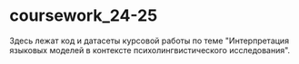 # coursework_24-25
Здесь лежат код и датасеты курсовой работы по теме "Интерпретация языковых моделей в контексте психолингвистического исследования".
